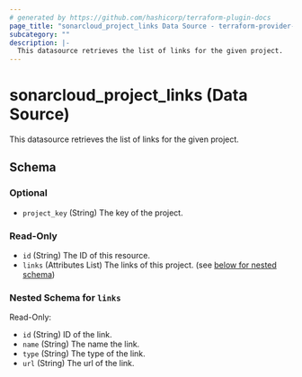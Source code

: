 ```yaml
---
# generated by https://github.com/hashicorp/terraform-plugin-docs
page_title: "sonarcloud_project_links Data Source - terraform-provider-sonarcloud"
subcategory: ""
description: |-
  This datasource retrieves the list of links for the given project.
---
```


# sonarcloud_project_links (Data Source)

This datasource retrieves the list of links for the given project.



<!-- schema generated by tfplugindocs -->
## Schema

### Optional

- `project_key` (String) The key of the project.

### Read-Only

- `id` (String) The ID of this resource.
- `links` (Attributes List) The links of this project. (see [below for nested schema](#nestedatt--links))

<a id="nestedatt--links"></a>
### Nested Schema for `links`

Read-Only:

- `id` (String) ID of the link.
- `name` (String) The name the link.
- `type` (String) The type of the link.
- `url` (String) The url of the link.



